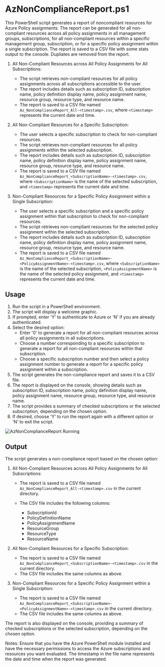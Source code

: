 AzNonComplianceReport.ps1
==================================

This PowerShell script generates a report of noncompliant resources for Azure Policy assignments. The report can be generated for all non-compliant resources across all policy assignments in all management groups, subscriptions, for all non-compliant resources within a specific management group, subscription, or for a specific policy assignment within a single subscription. The report is saved to a CSV file with some stats output to the console. Dupliates are removed from the report.

1.  All Non-Compliant Resources across All Policy Assignments for All Subscriptions:

    -   The script retrieves non-compliant resources for all policy assignments across all subscriptions accessible to the user.
    -   The report includes details such as subscription ID, subscription name, policy definition display name, policy assignment name, resource group, resource type, and resource name.
    -   The report is saved to a CSV file named `Az_NonComplianceReport_All-<timestamp>.csv`, where `<timestamp>` represents the current date and time.
2.  All Non-Compliant Resources for a Specific Subscription:

    -   The user selects a specific subscription to check for non-compliant resources.
    -   The script retrieves non-compliant resources for all policy assignments within the selected subscription.
    -   The report includes details such as subscription ID, subscription name, policy definition display name, policy assignment name, resource group, resource type, and resource name.
    -   The report is saved to a CSV file named `Az_NonComplianceReport_<SubscriptionName>-<timestamp>.csv`, where `<SubscriptionName>` is the name of the selected subscription, and `<timestamp>` represents the current date and time.
3.  Non-Compliant Resources for a Specific Policy Assignment within a Single Subscription:

    -   The user selects a specific subscription and a specific policy assignment within that subscription to check for non-compliant resources.
    -   The script retrieves non-compliant resources for the selected policy assignment within the selected subscription.
    -   The report includes details such as subscription ID, subscription name, policy definition display name, policy assignment name, resource group, resource type, and resource name.
    -   The report is saved to a CSV file named `Az_NonComplianceReport_<SubscriptionName>-<PolicyAssignmentName>-<timestamp>.csv`, where `<SubscriptionName>` is the name of the selected subscription, `<PolicyAssignmentName>` is the name of the selected policy assignment, and `<timestamp>` represents the current date and time.

Usage
-----

1.  Run the script in a PowerShell environment.
2.  The script will display a welcome graphic.
3.  If prompted, enter 'Y' to authenticate to Azure or 'N' if you are already authenticated.
4.  Select the desired option:
    -   Enter '0' to generate a report for all non-compliant resources across all policy assignments in all subscriptions.
    -   Choose a number corresponding to a specific subscription to generate a report for all non-compliant resources within that subscription.
    -   Choose a specific subscription number and then select a policy assignment number to generate a report for a specific policy assignment within a subscription.
5.  The script generates the non-compliance report and saves it to a CSV file.
6.  The report is displayed on the console, showing details such as subscription ID, subscription name, policy definition display name, policy assignment name, resource group, resource type, and resource name.
7.  The script provides a summary of checked subscriptions or the selected subscription, depending on the chosen option.
8.  If desired, choose 'Y' to run the report again with a different option or 'N' to exit the script.

![AzNonComplianceReport Running](https://imgur.com/VXq3RVf)

Output
------

The script generates a non-compliance report based on the chosen option:

1.  All Non-Compliant Resources across All Policy Assignments for All Subscriptions:

    -   The report is saved to a CSV file named `Az_NonComplianceReport_All-<timestamp>.csv` in the current directory.
    
    -   The CSV file includes the following columns:
        -   SubscriptionId
        -   PolicyDefinitionName
        -   PolicyAssignmentName
        -   ResourceGroup
        -   ResourceType
        -   ResourceName
2.  All Non-Compliant Resources for a Specific Subscription:
    -   The report is saved to a CSV file named `Az_NonComplianceReport_<SubscriptionName>-<timestamp>.csv` in the current directory.
    -   The CSV file includes the same columns as above.
3.  Non-Compliant Resources for a Specific Policy Assignment within a Single Subscription:

    -   The report is saved to a CSV file named `Az_NonComplianceReport_<SubscriptionName>-<PolicyAssignmentName>-<timestamp>.csv` in the current directory.
    -   The CSV file includes the same columns as above.

The report is also displayed on the console, providing a summary of checked subscriptions or the selected subscription, depending on the chosen option.

Notes: Ensure that you have the Azure PowerShell module installed and have the necessary permissions to access the Azure subscriptions and resources you want evaluated. The timestamp in the file name represents the date and time when the report was generated.